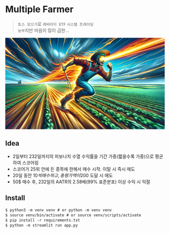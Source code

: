 # Multiple Farmer
> `토스 모으기`로 `레버리지 ETF` `시스템 트레이딩` <br>
> `농부`지만 마음이 많이 급한...

![농부](./multiple_farmer.png)

## Idea
* 2일부터 232일까지의 피보나치 수열 수익률을 기간 가중(짧을수록 가중)으로 평균하여 스코어링
* 스코어가 25위 안에 든 종목에 한해서 매수 시작. 이탈 시 즉시 매도
* 20일 동안 10$씩 매수하고, 총 평가액이 200$ 도달 시 매도
* 50$ 매수 후, 232일의 AATR의 2.58배(99% 표준분포) 이상 수익 시 익절

## Install
```shell
$ python3 -m venv venv # or python -m venv venv
$ source venv/bin/activate # or source venv/scripts/activate
$ pip install -r requirements.txt
$ python -m streamlit run app.py
```